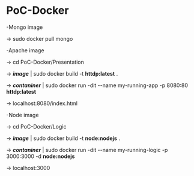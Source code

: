 # PoC-Docker
-Mongo image

-> sudo docker pull mongo


-Apache image


-> cd PoC-Docker/Presentation

-> _**image**_ | sudo docker build -t **httdp:latest**  .

-> _**contaniner**_ | sudo docker run -dit --name my-running-app -p 8080:80 **httdp:latest**

-> localhost:8080/index.html


-Node image

-> cd PoC-Docker/Logic

-> _**image**_ |  sudo docker build -t **node:nodejs** .

-> _**contaniner**_ | sudo docker run -dit --name my-running-logic -p 3000:3000 -d **node:nodejs**

-> localhost:3000
